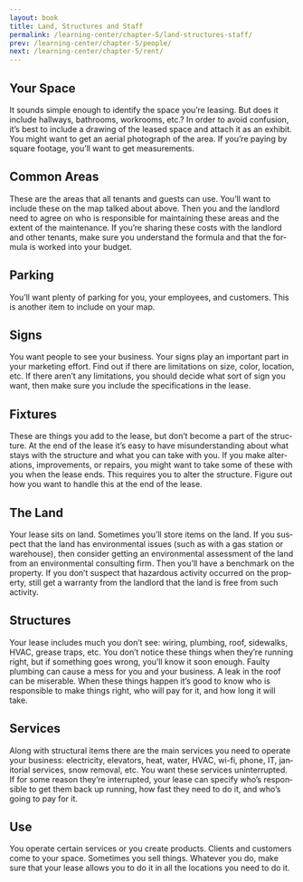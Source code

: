 ```yaml
---
layout: book
title: Land, Structures and Staff
permalink: /learning-center/chapter-5/land-structures-staff/
prev: /learning-center/chapter-5/people/
next: /learning-center/chapter-5/rent/
---
```


<h2>Your Space</h2> 

It sounds sim­ple enough to iden­tify the space you’re leas­ing. But does it include hall­ways, bath­rooms, work­rooms, etc.? In order to avoid con­fu­sion, it’s best to include a draw­ing of the leased space and attach it as an exhibit. You might want to get an aer­ial pho­to­graph of the area. If you’re pay­ing by square footage, you’ll want to get measurements.

<h2>Com­mon Areas</h2> 

These are the areas that all ten­ants and guests can use. You’ll want to include these on the map talked about above. Then you and the land­lord need to agree on who is respon­si­ble for main­tain­ing these areas and the extent of the main­te­nance. If you’re shar­ing these costs with the land­lord and other ten­ants, make sure you under­stand the for­mula and that the for­mula is worked into your budget.

<h2>Park­ing</h2> 

You’ll want plenty of park­ing for you, your employ­ees, and cus­tomers. This is another item to include on your map.

<h2>Signs</h2> 

You want peo­ple to see your busi­ness. Your signs play an impor­tant part in your mar­ket­ing effort. Find out if there are lim­i­ta­tions on size, color, loca­tion, etc. If there aren’t any lim­i­ta­tions, you should decide what sort of sign you want, then make sure you include the spec­i­fi­ca­tions in the lease.

<h2>Fix­tures</h2> 

These are things you add to the lease, but don’t become a part of the struc­ture. At the end of the lease it’s easy to have mis­un­der­stand­ing about what stays with the struc­ture and what you can take with you. If you make alter­ations, improve­ments, or repairs, you might want to take some of these with you when the lease ends. This requires you to alter the struc­ture. Fig­ure out how you want to han­dle this at the end of the lease.

<h2>The Land</h2> 

Your lease sits on land. Some­times you’ll store items on the land. If you sus­pect that the land has envi­ron­men­tal issues (such as with a gas sta­tion or ware­house), then con­sider get­ting an envi­ron­men­tal assess­ment of the land from an envi­ron­men­tal con­sult­ing firm. Then you’ll have a bench­mark on the prop­erty. If you don’t sus­pect that haz­ardous activ­ity occurred on the prop­erty, still get a war­ranty from the land­lord that the land is free from such activity.

<h2>Struc­tures</h2> 

Your lease includes much you don’t see: wiring, plumb­ing, roof, side­walks, HVAC, grease traps, etc. You don’t notice these things when they’re run­ning right, but if some­thing goes wrong, you’ll know it soon enough. Faulty plumb­ing can cause a mess for you and your busi­ness. A leak in the roof can be mis­er­able. When these things hap­pen it’s good to know who is respon­si­ble to make things right, who will pay for it, and how long it will take.

<h2>Ser­vices</h2>

Along with struc­tural items there are the main ser­vices you need to oper­ate your busi­ness: elec­tric­ity, ele­va­tors, heat, water, HVAC, wi-fi, phone, IT, jan­i­to­r­ial ser­vices, snow removal, etc. You want these ser­vices unin­ter­rupted. If for some rea­son they’re inter­rupted, your lease can spec­ify who’s respon­si­ble to get them back up run­ning, how fast they need to do it, and who’s going to pay for it.

<h2>Use</h2> 

You oper­ate cer­tain ser­vices or you cre­ate prod­ucts. Clients and cus­tomers come to your space. Some­times you sell things. What­ever you do, make sure that your lease allows you to do it in all the loca­tions you need to do it.